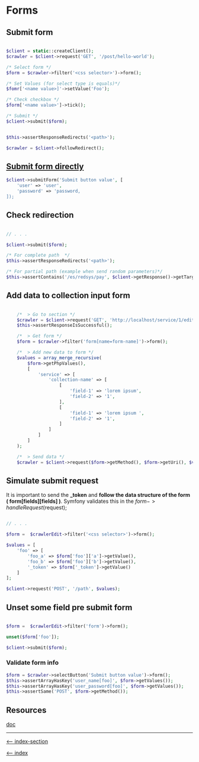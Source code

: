 # Forms

## Submit form

```php

$client = static::createClient();
$crawler = $client->request('GET', '/post/hello-world');

/* Select form */
$form = $crawler->filter('<css selector>')->form();

/* Set Values (for select type is equals)*/
$fomr['<name value>]'->setValue('Foo');

/* Check checkbox */
$form['<name value>']->tick();

/* Submit */
$client->submit($form);


$this->assertResponseRedirects('<path>');

$crawler = $client->followRedirect();
```

## [Submit form directly](https://symfony.com/doc/5.4/testing.html#submitting-forms)

```php
$client->submitForm('Submit button value', [
    'user' => 'user',
    'password' => 'password,
]);
```

## Check redirection

```php

// . . .

$client->submit($form);

/* For complete path  */
$this->assertResponseRedirects('<path>');

/* For partial path (example when send random parameters)*/
$this->assertContains('/es/redsys/pay', $client->getResponse()->getTargetUrl());
```

## Add data to collection input form

```php

    /*  > Go to section */
    $crawler = $client->request('GET', 'http://localhost/service/1/edit');
    $this->assertResponseIsSuccessful();

    /*  > Get form */
    $form = $crawler->filter('form[name=form-name]')->form();

    /*  > Add new data to form */
    $values = array_merge_recursive(
        $form->getPhpValues(),
        [
            'service' => [
                'collection-name' => [
                    [
                        'field-1' => 'lorem ipsum',
                        'field-2' => '1',
                    ],
                    [
                        'field-1' => 'lorem ipsum ',
                        'field-2' => '1',
                    ]
                ]
            ]
        ]
    );

    /*  > Send data */
    $crawler = $client->request($form->getMethod(), $form->getUri(), $values);
```

## Simulate submit request

It is important to send the **\_token** and **follow the data structure of the form ( form[fields][fields] )**.
Symfony validates this in the $form->handleRequest($request);

```php

// . . .

$form =  $crawlerEdit->filter('<css selector>')->form();

$values = [
    'foo' => [
        'foo_a' => $form['foo']['a']->getValue(),
        'foo_b' => $form['foo']['b']->getValue(),
        '_token' => $form['_token']->getValue()
    ]
];

$client->request('POST', '/path', $values);

```

## Unset some field pre submit form

```php

$form =  $crawlerEdit->filter('form')->form();

unset($form['foo']);

$client->submit($form);

```

### Validate form info

```php
$form = $crawler->selectButton('Submit button value')->form();
$this->assertArrayHasKey('user_name[foo]', $form->getValues());
$this->assertArrayHasKey('user_password[foo]', $form->getValues());
$this->assertSame('POST', $form->getMethod());
```

## Resources

[doc](https://symfony.com/doc/current/components/dom_crawler.html#forms)

---

[<-- index-section](/testing/index.md)

[<-- index](/README.md)

